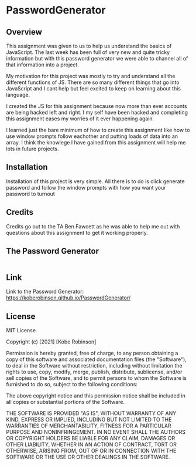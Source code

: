 # PasswordGenerator

## Overview
This assignment was given to us to help us understand the basics of JavaScript. The last week has been full of very new and quite tricky information but with this password generator we were able to channel all of that information into a project.

My motivation for this project was mostly to try and understand all the different functions of JS. There are so many different things that go into JavaScript and I cant help but feel excited to keep on learning about this language.

I created the JS for this assignment because now more than ever accounts are being hacked left and right. I my self have been hacked and completing this assignment eases my worries of it ever happening again.

I learned just the bare minimum of how to create this assignment like how to use window prompts follow eachother and putting loads of data into an array. I think the knowlege I have gained from this assignment will help me lots in future projects.

## Installation
Installation of this project is very simple. All there is to do is click generate password and follow the window prompts with how you want your password to turnout

## Credits
Credits go out to the TA Ben Fawcett as he was able to help me out with questions about this assignment to get it working properly.

## The Password Generator
```md

```

## Link
Link to the Password Generator: https://koberobinson.github.io/PasswordGenerator/

## License
MIT License

Copyright (c) [2021] [Kobe Robinson]

Permission is hereby granted, free of charge, to any person obtaining a copy
of this software and associated documentation files (the "Software"), to deal
in the Software without restriction, including without limitation the rights
to use, copy, modify, merge, publish, distribute, sublicense, and/or sell
copies of the Software, and to permit persons to whom the Software is
furnished to do so, subject to the following conditions:

The above copyright notice and this permission notice shall be included in all
copies or substantial portions of the Software.

THE SOFTWARE IS PROVIDED "AS IS", WITHOUT WARRANTY OF ANY KIND, EXPRESS OR
IMPLIED, INCLUDING BUT NOT LIMITED TO THE WARRANTIES OF MERCHANTABILITY,
FITNESS FOR A PARTICULAR PURPOSE AND NONINFRINGEMENT. IN NO EVENT SHALL THE
AUTHORS OR COPYRIGHT HOLDERS BE LIABLE FOR ANY CLAIM, DAMAGES OR OTHER
LIABILITY, WHETHER IN AN ACTION OF CONTRACT, TORT OR OTHERWISE, ARISING FROM,
OUT OF OR IN CONNECTION WITH THE SOFTWARE OR THE USE OR OTHER DEALINGS IN THE
SOFTWARE.
